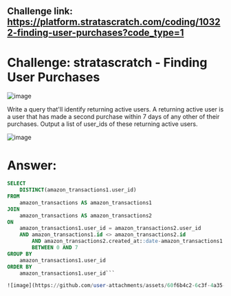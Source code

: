 ## Challenge link: https://platform.stratascratch.com/coding/10322-finding-user-purchases?code_type=1

# Challenge: stratascratch - Finding User Purchases

![image](https://github.com/user-attachments/assets/39cb4264-afa6-4d89-9238-bd77b675b87c)


Write a query that'll identify returning active users. A returning active user is a user that has made a second purchase within 7 days of any other of their purchases. Output a list of user_ids of these returning active users.

![image](https://github.com/user-attachments/assets/f9e97a7b-341b-4421-b4fc-6ab4231c3b97)


# Answer:

``` sql
SELECT
    DISTINCT(amazon_transactions1.user_id)
FROM 
    amazon_transactions AS amazon_transactions1
JOIN
    amazon_transactions AS amazon_transactions2
ON 
    amazon_transactions1.user_id = amazon_transactions2.user_id
    AND amazon_transactions1.id <> amazon_transactions2.id 
        AND amazon_transactions2.created_at::date-amazon_transactions1.created_at:: date
        BETWEEN 0 AND 7
GROUP BY 
    amazon_transactions1.user_id
ORDER BY 
    amazon_transactions1.user_id```

![image](https://github.com/user-attachments/assets/60f6b4c2-6c3f-4a35-96d5-55d89637fa88)
